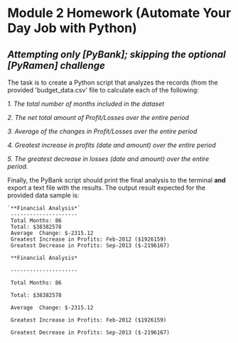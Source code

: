 # Module 2 Homework (Automate Your Day Job with Python)
## _Attempting only [PyBank]; skipping the optional [PyRamen] challenge_

The task is to create a Python script that analyzes the records (from the provided 'budget_data.csv' file to calculate each of the following:

   _1. The total number of months included in the dataset_
 
   _2. The net total amount of Profit/Losses over the entire period_
 
   _3. Average of the changes in Profit/Losses over the entire period_
 
   _4. Greatest increase in profits (date and amount) over the entire period_
 
   _5. The greatest decrease in losses (date and amount) over the entire period._


Finally, the PyBank script should print the final analysis to the terminal **and** export a text file with the results. The output result expected for the provided data sample is:

```text
`**Financial Analysis*`
 ---------------------
 Total Months: 86
 Total: $38382578
 Average  Change: $-2315.12
 Greatest Increase in Profits: Feb-2012 ($1926159)
 Greatest Decrease in Profits: Sep-2013 ($-2196167)
```

 ` **Financial Analysis*`
 
 ` ---------------------`
 
 ` Total Months: 86`
 
 ` Total: $38382578`
 
 ` Average  Change: $-2315.12`
 
 ` Greatest Increase in Profits: Feb-2012 ($1926159)`
 
 ` Greatest Decrease in Profits: Sep-2013 ($-2196167)`
  
